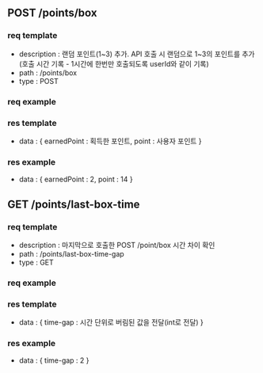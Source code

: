 ## POST /points/box

### req template

- description : 랜덤 포인트(1~3) 추가. API 호출 시 랜덤으로 1~3의 포인트를 추가(호출 시간 기록 - 1시간에 한번만 호출되도록 userId와 같이 기록)
- path : /points/box
- type : POST

### req example

### res template

- data : {
  earnedPoint : 획득한 포인트,
  point : 사용자 포인트
  }

### res example

- data : {
  earnedPoint : 2,
  point : 14
  }

## GET /points/last-box-time

### req template

- description : 마지막으로 호출한 POST /point/box 시간 차이 확인
- path : /points/last-box-time-gap
- type : GET

### req example

### res template

- data : {
  time-gap : 시간 단위로 버림된 값을 전달(int로 전달)
  }

### res example

- data : {
  time-gap : 2
  }
